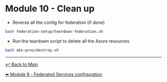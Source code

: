 # Module 10 - Clean up

- Reverse all the config for federation (if done)

```bash
bash federation-setup/teardown-federation.sh
```

- Run the teardown script to delete all the Azure resources

```bash
bash aks-prov/destroy.sh
```

---

[:leftwards_arrow_with_hook: Back to Main](/README.md)  <br>

[:arrow_left: Module 9 - Federated Services configuration](/modules/module-09-federated-services.md)